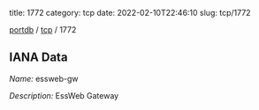 title: 1772
category: tcp
date: 2022-02-10T22:46:10
slug: tcp/1772

[portdb](/) / [tcp](/category/tcp.html) / 1772


## IANA Data

_Name:_ essweb-gw

_Description:_ EssWeb Gateway

